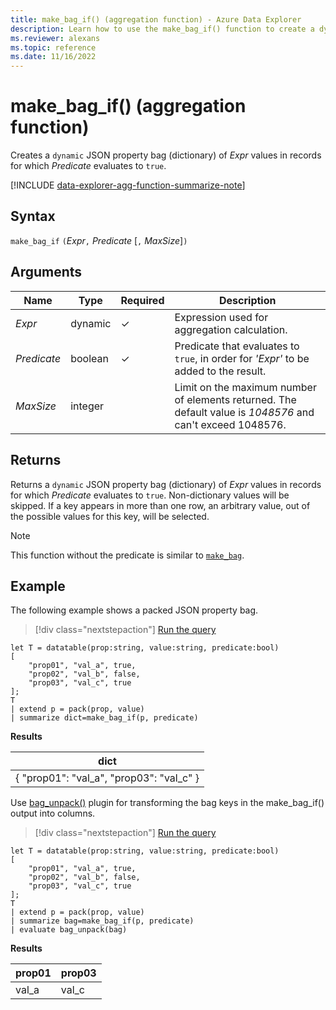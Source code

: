 ```yaml
---
title: make_bag_if() (aggregation function) - Azure Data Explorer
description: Learn how to use the make_bag_if() function to create a dynamic JSON property bag of expression values where the predicate evaluates to true.
ms.reviewer: alexans
ms.topic: reference
ms.date: 11/16/2022
---
```

# make_bag_if() (aggregation function)

Creates a `dynamic` JSON property bag (dictionary) of *Expr* values in records for which *Predicate* evaluates to `true`.

[!INCLUDE [data-explorer-agg-function-summarize-note](../../includes/data-explorer-agg-function-summarize-note.md)]

## Syntax

`make_bag_if` `(`*Expr*`,` *Predicate* [`,` *MaxSize*]`)`

## Arguments

| Name | Type | Required | Description |
|--|--|--|--|
| *Expr* | dynamic | &check; | Expression used for aggregation calculation. |
| *Predicate* | boolean | &check; | Predicate that evaluates to `true`, in order for *'Expr'* to be added to the result. |
| *MaxSize* | integer |  | Limit on the maximum number of elements returned. The default value is *1048576* and can't exceed 1048576. |

## Returns

Returns a `dynamic` JSON property bag (dictionary) of *Expr* values in records for which *Predicate* evaluates to `true`.
Non-dictionary values will be skipped.
If a key appears in more than one row, an arbitrary value, out of the possible values for this key, will be selected.

> [!NOTE]
> This function without the predicate is similar to [`make_bag`](./make-bag-aggfunction.md).

## Example

The following example shows a packed JSON property bag.

> [!div class="nextstepaction"]
> <a href="https://dataexplorer.azure.com/clusters/help/databases/Samples?query=H4sIAAAAAAAAA1WOTQuDMAyG7/0VwZNCD/u4OfwX3saQtEYpVi1tHGPsxy8bOlxyecOTFx5PDDVU0CLLGk95iHMoE0c39Rru6Bf6XSFS6ywylWaefaGuCmSyT+NwzDRk8t6gBI4L6R08bdBI6NCnP3reqF2r6nZRtXoBPZimFoL4BbTDV211KgSnZRwxuieBWHE14kCNwb5xXR52ssUbsXCntuQAAAA=" target="_blank">Run the query</a>

```kusto
let T = datatable(prop:string, value:string, predicate:bool)
[
    "prop01", "val_a", true,
    "prop02", "val_b", false,
    "prop03", "val_c", true
];
T
| extend p = pack(prop, value)
| summarize dict=make_bag_if(p, predicate)
```

**Results**

|dict|
|----|
|{ "prop01": "val_a", "prop03": "val_c" } |

Use [bag_unpack()](bag-unpackplugin.md) plugin for transforming the bag keys in the make_bag_if() output into columns.

> [!div class="nextstepaction"]
> <a href="https://dataexplorer.azure.com/clusters/help/databases/Samples?query=H4sIAAAAAAAAA1WOywqDMBBF9/mKwZWCiz52Fv/CXSlhoqMEo4Y8Sin9+E5Ei002J5x7wzUUoIEaOgx8laHcusVWPjg9DyU80UT6vayjTrcYqFLLYgpxF8AnS43TOSsh47hEhuAilQd52aVi6NH4P3vdbbtVxeMmGvEBegWaO7C8z2I7rtO2TQVrH6cJnX4TKBzqCUeSDFL3uT1sTUlKHeYUlHFeP2MsvmCOilb+AAAA" target="_blank">Run the query</a>

```kusto
let T = datatable(prop:string, value:string, predicate:bool)
[
    "prop01", "val_a", true,
    "prop02", "val_b", false,
    "prop03", "val_c", true
];
T
| extend p = pack(prop, value)
| summarize bag=make_bag_if(p, predicate)
| evaluate bag_unpack(bag)
```

**Results**

|prop01|prop03|
|---|---|
|val_a|val_c|
